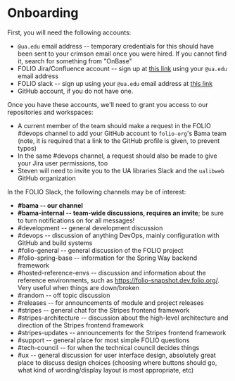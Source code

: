 # Onboarding

First, you will need the following accounts:

- `@ua.edu` email address -- temporary credentials for this should have been sent to your crimson
  email once you were hired. If you cannot find it, search for something from "OnBase"
- FOLIO Jira/Confluence account -- sign up at
  [this link](https://issues.folio.org/secure/Dashboard.jspa) using your `@ua.edu` email address
- FOLIO slack -- sign up using your `@ua.edu` email address at
  [this link](https://slack-invitation.folio.org/)
- GitHub account, if you do not have one.

Once you have these accounts, we'll need to grant you access to our repositories and workspaces:

- A current member of the team should make a request in the FOLIO #devops channel to add your GitHub
  account to `folio-org`'s Bama team (note, it is required that a link to the GitHub profile is
  given, to prevent typos)
- In the same #devops channel, a request should also be made to give your Jira user permissions, too
- Steven will need to invite you to the UA libraries Slack and the `ualibweb` GitHub organization

In the FOLIO Slack, the following channels may be of interest:

- **#bama -- our channel**
- **#bama-internal -- team-wide discussions, requires an invite**; be sure to turn notifications on
  for all messages!
- #development -- general development discussion
- #devops -- discussion of anything DevOps, mainly configuration with GitHub and build systems
- #folio-general -- general discussion of the FOLIO project
- #folio-spring-base -- information for the Spring Way backend framework
- #hosted-reference-envs -- discussion and information about the reference environments, such as
  https://folio-snapshot.dev.folio.org/. Very useful when things are down/broken
- #random -- off topic discussion
- #releases -- for announcements of module and project releases
- #stripes -- general chat for the Stripes frontend framework
- #stripes-architecture -- discussion about the high-level architecture and direction of the Stripes
  frontend framework
- #stripes-updates -- announcements for the Stripes frontend framework
- #support -- general place for most simple FOLIO questions
- #tech-council -- for when the technical council decides things
- #ux -- general discussion for user interface design, absolutely great place to discuss design
  choices (choosing where buttons should go, what kind of wording/display layout is most
  appropriate, etc)
